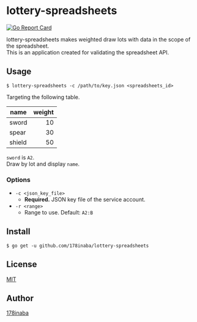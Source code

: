 # lottery-spreadsheets

[![Go Report Card](https://goreportcard.com/badge/github.com/178inaba/lottery-spreadsheets)](https://goreportcard.com/report/github.com/178inaba/lottery-spreadsheets)

lottery-spreadsheets makes weighted draw lots with data in the scope of the spreadsheet.  
This is an application created for validating the spreadsheet API.

## Usage

```console
$ lottery-spreadsheets -c /path/to/key.json <spreadsheets_id>
```

Targeting the following table.

| name   | weight |
|--------|-------:|
| sword  |     10 |
| spear  |     30 |
| shield |     50 |

`sword` is `A2`.  
Draw by lot and display `name`.

### Options

* `-c <json_key_file>`
  * **Required.** JSON key file of the service account.
* `-r <range>`
  * Range to use. Default: `A2:B`

## Install

```console
$ go get -u github.com/178inaba/lottery-spreadsheets
```

## License

[MIT](LICENSE)

## Author

[178inaba](https://github.com/178inaba)
